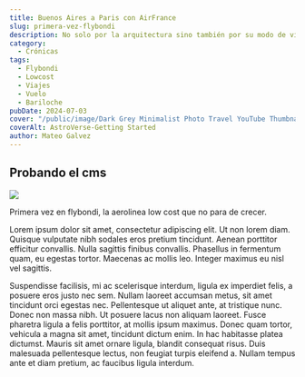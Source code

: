```yaml
---
title: Buenos Aires a Paris con AirFrance
slug: primera-vez-flybondi
description: No solo por la arquitectura sino también por su modo de vida.
category:
  - Crónicas
tags:
  - Flybondi
  - Lowcost
  - Viajes
  - Vuelo
  - Bariloche
pubDate: 2024-07-03
cover: "/public/image/Dark Grey Minimalist Photo Travel YouTube Thumbnail.png"
coverAlt: AstroVerse-Getting Started
author: Mateo Galvez
---
```


## Probando el cms

![](</images/Captura de pantalla 2024-05-08 123330.png>)

Primera vez en flybondi, la aerolinea low cost que no para de crecer.

Lorem ipsum dolor sit amet, consectetur adipiscing elit. Ut non lorem diam. Quisque vulputate nibh sodales eros pretium tincidunt. Aenean porttitor efficitur convallis. Nulla sagittis finibus convallis. Phasellus in fermentum quam, eu egestas tortor. Maecenas ac mollis leo. Integer maximus eu nisl vel sagittis.

Suspendisse facilisis, mi ac scelerisque interdum, ligula ex imperdiet felis, a posuere eros justo nec sem. Nullam laoreet accumsan metus, sit amet tincidunt orci egestas nec. Pellentesque ut aliquet ante, at tristique nunc. Donec non massa nibh. Ut posuere lacus non aliquam laoreet. Fusce pharetra ligula a felis porttitor, at mollis ipsum maximus. Donec quam tortor, vehicula a magna sit amet, tincidunt dictum enim. In hac habitasse platea dictumst. Mauris sit amet ornare ligula, blandit consequat risus. Duis malesuada pellentesque lectus, non feugiat turpis eleifend a. Nullam tempus ante et diam pretium, ac faucibus ligula interdum.
